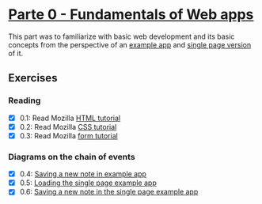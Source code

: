 # [Parte 0 - Fundamentals of Web apps](https://fullstackopen.com/en/part0/fundamentals_of_web_apps)
This part was to familiarize with basic web development and its basic concepts from the perspective of an [example app](https://studies.cs.helsinki.fi/exampleapp) and [single page version](https://studies.cs.helsinki.fi/exampleapp/spa) of it.
## Exercises
### Reading
- [x] 0.1: Read Mozilla [HTML tutorial](https://developer.mozilla.org/en-US/docs/Learn/Getting_started_with_the_web/HTML_basics)
- [x] 0.2: Read Mozilla [CSS tutorial](https://developer.mozilla.org/en-US/docs/Learn/Getting_started_with_the_web/CSS_basics)
- [x] 0.3: Read Mozilla [form tutorial](https://developer.mozilla.org/en-US/docs/Learn/HTML/Forms/Your_first_HTML_form)
### Diagrams on the chain of events
- [x] 0.4: [Saving a new note in example app](https://github.com/whitefire150/FullStackOpenSasa/blob/main/Parte0/0.4_new_note_diagram.md)
- [x] 0.5: [Loading the single page example app](https://github.com/whitefire150/FullStackOpenSasa/blob/main/Parte0/0.5_spa_diagram.md)
- [x] 0.6: [Saving a new note in the single page example app](https://github.com/whitefire150/FullStackOpenSasa/blob/main/Parte0/0.6_new_note_spa_diagram.md)
